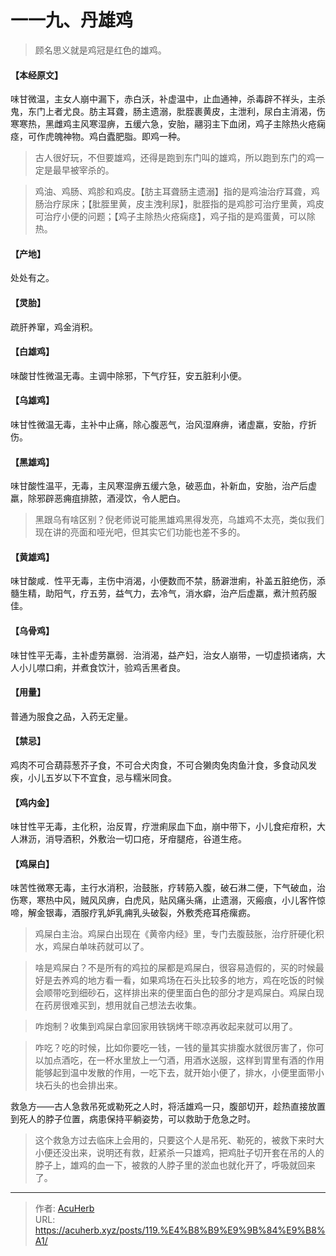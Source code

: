 # 一一九、丹雄鸡


> 顾名思义就是鸡冠是红色的雄鸡。

#### 【本经原文】
味甘微温，主女人崩中漏下，赤白沃，补虚温中，止血通神，杀毒辟不祥头，主杀鬼，东门上者尤良。肪主耳聋，肠主遗溺，肶胵裹黄皮，主泄利，尿白主消渴，伤寒寒热，黑雌鸡主风寒湿痹，五缓六急，安胎，翮羽主下血闭，鸡子主除热火疮痫痉，可作虎魄神物。鸡白蠹肥脂。即鸡一种。

> 古人很好玩，不但要雄鸡，还得是跑到东门叫的雄鸡，所以跑到东门的鸡一定是最早被宰杀的。

> 鸡油、鸡肠、鸡胗和鸡皮。【肪主耳聋肠主遗溺】指的是鸡油治疗耳聋，鸡肠治疗尿床；【肶胵里黄，皮主洩利尿】，肶胵指的是鸡胗可治疗里黄，鸡皮可治疗小便的问题；【鸡子主除热火疮痫痉】，鸡子指的是鸡蛋黄，可以除热。

#### 【产地】
处处有之。
#### 【灵胎】
疏肝养窜，鸡金消积。
#### 【白雄鸡】
味酸甘性微温无毒。主调中除邪，下气疗狂，安五脏利小便。
#### 【乌雄鸡】
味甘性微温无毒，主补中止痛，除心腹恶气，治风湿麻痹，诸虚羸，安胎，疗折伤。
#### 【黑雄鸡】
味甘酸性温平，无毒，主风寒湿痹五缓六急，破恶血，补新血，安胎，治产后虚羸，除邪辟恶痈疽排脓，酒浸饮，令人肥白。

> 黑跟乌有啥区别？倪老师说可能黑雄鸡黑得发亮，乌雄鸡不太亮，类似我们现在讲的亮面和哑光吧，但其实它们功能也差不多的。

#### 【黄雄鸡】
味甘酸咸．性平无毒，主伤中消渴，小便数而不禁，肠澼泄痢，补盖五脏绝伤，添髓生精，助阳气，疗五劳，益气力，去冷气，消水癖，治产后虚羸，煮汁煎药服佳。
#### 【乌骨鸡】
味甘性平无毒，主补虚劳羸弱．治消渴，益产妇，治女人崩带，一切虚损诸病，大人小儿噤口痢，并煮食饮汁，验鸡舌黑者良。
#### 【用量】
普通为服食之品，入药无定量。
#### 【禁忌】
鸡肉不可合葫蒜葱芥子食，不可合犬肉食，不可合獭肉兔肉鱼汁食，多食动风发疾，小儿五岁以下不宜食，忌与糯米同食。
#### 【鸡内金】
味甘性平无毒，主化积，治反胃，疗泄痢尿血下血，崩中带下，小儿食疟疳积，大人淋沥，消导酒积，外敷治一切口疮，牙疳腿疮，谷道生疮。
#### 【鸡屎白】
味苦性微寒无毒，主行水消积，治鼓胀，疗转筋入腹，破石淋二便，下气破血，治伤寒，寒热中风，贼风风痹，白虎风，贴风痛头痛，止遗溺，灭瘢痕，小儿客忤惊啼，解金银毒，酒服疗乳妒乳痈乳头破裂，外敷秃疮耳疮瘰疬。

> 鸡屎白主治。鸡屎白出现在《黄帝内经》里，专门去腹鼓胀，治疗肝硬化积水，鸡屎白单味药就可以了。

> 啥是鸡屎白？不是所有的鸡拉的屎都是鸡屎白，很容易造假的，买的时候最好是去养鸡的地方看一看，如果鸡场在石头比较多的地方，鸡在吃饭的时候会顺带吃到细砂石，这样排出来的便里面白色的部分才是鸡屎白。鸡屎白现在药房很难买到，想用就自己想法去收集。

> 咋炮制？‍‍收集到鸡屎白拿回家用铁锅烤干晾凉再收起来就可以用了。

> 咋吃？吃的时候，比如你要吃一钱，一钱的量其实排腹水就很厉害了，你可以加点酒吃，在一杯水里放上一勺酒，用酒水送服，这样到胃里有酒的作用能够起到温中发散的作用，一吃下去，就开始小便了，排水，小便里面带小块石头的也会排出来。

救急方——古人急救吊死或勒死之人时，将活雄鸡一只，腹部切开，趁热直接放置到死人的脖子位置，病患保持平躺姿势，可以救助于危急之时。

> 这个救急方过去临床上会用的，只要这个人是吊死、勒死的，被救下来时大小便还没出来，说明还有救，赶紧杀一只雄鸡，把鸡肚子切开套在吊的人的脖子上，雄鸡的血一下，被救的人脖子里的淤血也就化开了，呼吸就回来了。

---

> 作者: [AcuHerb](https://acuherb.xyz)  
> URL: https://acuherb.xyz/posts/119.%E4%B8%B9%E9%9B%84%E9%B8%A1/  


